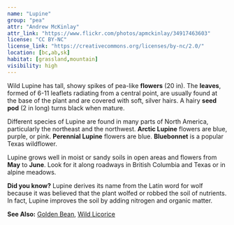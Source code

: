 ```yaml
---
name: "Lupine"
group: "pea"
attr: "Andrew McKinlay"
attr_link: "https://www.flickr.com/photos/apmckinlay/34917463603"
license: "CC BY-NC"
license_link: "https://creativecommons.org/licenses/by-nc/2.0/"
location: [bc,ab,sk]
habitat: [grassland,mountain]
visibility: high
---
```

Wild Lupine has tall, showy spikes of pea-like **flowers** (20 in). The **leaves**, formed of 6-11 leaflets radiating from a central point, are usually found at the base of the plant and are covered with soft, silver hairs. A hairy **seed pod** (2 in long) turns black when mature.

Different species of Lupine are found in many parts of North America, particularly the northeast and the northwest. **Arctic Lupine** flowers are blue, purple, or pink. **Perennial Lupine** flowers are blue. **Bluebonnet** is a popular Texas wildflower.

Lupine grows well in moist or sandy soils in open areas and flowers from **May** to **June**. Look for it along roadways in British Columbia and Texas or in alpine meadows.

**Did you know?** Lupine derives its name from the Latin word for wolf because it was believed that the plant wolfed or robbed the soil of nutrients. In fact, Lupine improves the soil by adding nitrogen and organic matter.

<!-- generated, do not edit -->
**See Also:**
[Golden Bean](/plants/goldbean/),
[Wild Licorice](/plants/wildlic/)
